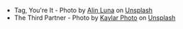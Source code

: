 * Tag, You're It - Photo by <a href="https://unsplash.com/@alin_luna?utm_content=creditCopyText&utm_medium=referral&utm_source=unsplash">Alin Luna</a> on <a href="https://unsplash.com/photos/a-couple-of-dogs-running-across-a-lush-green-field-LyjGDwQ-9PM?utm_content=creditCopyText&utm_medium=referral&utm_source=unsplash">Unsplash</a>
* The Third Partner - Photo by <a href="https://unsplash.com/@kaylar_photo?utm_content=creditCopyText&utm_medium=referral&utm_source=unsplash">Kaylar Photo</a> on <a href="https://unsplash.com/photos/dog-holds-a-stick-while-a-hand-reaches-out-8QFtNt2rmfw?utm_content=creditCopyText&utm_medium=referral&utm_source=unsplash">Unsplash</a>

